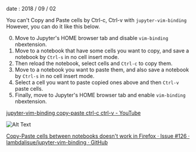 
date : 2018 / 09 / 02

You can't Copy and Paste cells by Ctrl-c, Ctrl-v with `jupyter-vim-binding`
However, you can do it like this below.

0. Move to Jupyter's HOME browser tab and disable `vim-binding` nbextension.
0. Move to a notebook that have some cells you want to copy, and save a notebook by `Ctrl-s` in no cell insert mode.
0. Then reload the notebook, select cells and `Ctrl-c` to copy them.
0. Move to a notebook you want to paste them, and also save a notebook by `Ctrl-s` in no cell insert mode.
0. Select a cell you want to paste copied ones above and then `Ctrl-v` paste cells.
0. Finally, move to Jupyter's HOME browser tab and enable `vim-binding` nbextension. 


[jupyter-vim-binding copy-paste ctrl-c ctrl-v - YouTube](https://youtu.be/T8dyiFILW4I)

![Alt Text](./jupyter-vim-binding_copy-paste_ctrl-c_ctrl-v.gif)


[Copy-Paste cells between notebooks doesn&#39;t work in Firefox · Issue #126 · lambdalisue/jupyter-vim-binding · GitHub](https://github.com/lambdalisue/jupyter-vim-binding/issues/126#issuecomment-417932921)

